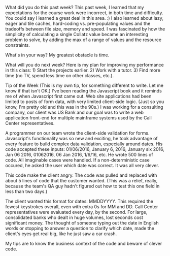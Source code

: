 What did you do this past week? This past week, I learned that my expectations for the course work were incorrect, in both time and difficulty. You could say I learned a great deal in this area. :) I also learned about lazy, eager and tile caches, hard-coding vs. pre-populating values and the tradeoffs between file size, memory and speed. I was fascinated by how the simplicity of calculating a single Collatz value became an interesting problem to solve, by adding the max of a range of values and the resource constraints.

What's in your way? My greatest obstacle is time.

What will you do next week? Here is my plan for improving my performance in this class: 1) Start the projects earlier. 2) Work with a tutor. 3) Find more time (no TV, spend less time on other classes, etc.).

Tip of the Week (This is my own tip, for something different to write. Let me know if that isn't OK.) I've been reading the Javascript book and it reminds me of when Javascript first came out. Web site applications had been limited to posts of form data, with very limited client-side logic. (Just so you know, I'm pretty old and this was in the 90s.) I was working for a consulting company, our client was US Bank and our goal was to write a web application front-end for multiple mainframe systems used by the Call Center representatives.

A programmer on our team wrote the client-side validation for forms. Javascript's functionality was so new and exciting, he took advantage of every feature to build complex data validation, especially around dates. His code accepted these inputs: 01/06/2016, January 6, 2016, January six 2016, Jan 06 2016, 01062016, 06 Jan 2016, 1/6/16, etc. He wrote 500 lines of code. All imaginable cases were handled. If a non-deterministic case occured, he asked the user which date was correct. It was all very clever.

This code make the client angry. The code was pulled and replaced with about 5 lines of code that the customer wanted. (This was a relief, really, because the team's QA guy hadn't figured out how to test this one field in less than two days.)

The client wanted this format for dates: MMDDYYYY. This required the fewest keystrokes overall, even with extra 0s for MM and DD. Call Center representatives were evaluated every day, by the second. For large, consolidated banks who dealt in huge volumes, lost seconds cost significant money. The thought of someone typing out the date in English words or stopping to answer a question to clarify which date, made the client's eyes get real big, like he just saw a car crash.

My tips are to know the business context of the code and beware of clever code.
